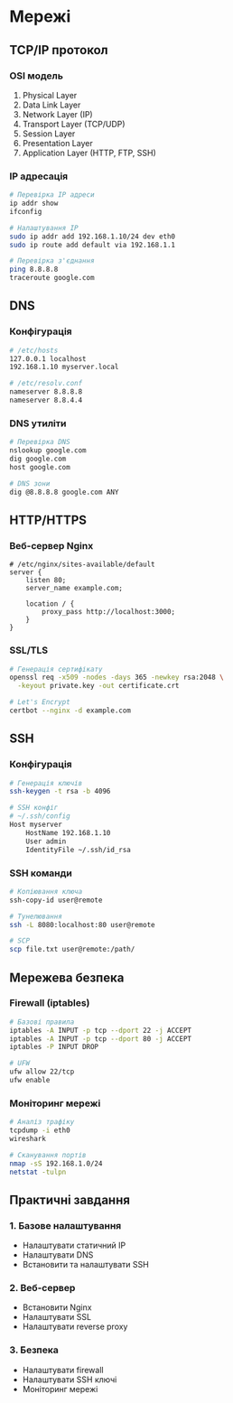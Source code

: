 # Мережі

## TCP/IP протокол

### OSI модель
1. Physical Layer
2. Data Link Layer
3. Network Layer (IP)
4. Transport Layer (TCP/UDP)
5. Session Layer
6. Presentation Layer
7. Application Layer (HTTP, FTP, SSH)

### IP адресація
```bash
# Перевірка IP адреси
ip addr show
ifconfig

# Налаштування IP
sudo ip addr add 192.168.1.10/24 dev eth0
sudo ip route add default via 192.168.1.1

# Перевірка з'єднання
ping 8.8.8.8
traceroute google.com
```

## DNS

### Конфігурація
```bash
# /etc/hosts
127.0.0.1 localhost
192.168.1.10 myserver.local

# /etc/resolv.conf
nameserver 8.8.8.8
nameserver 8.8.4.4
```

### DNS утиліти
```bash
# Перевірка DNS
nslookup google.com
dig google.com
host google.com

# DNS зони
dig @8.8.8.8 google.com ANY
```

## HTTP/HTTPS

### Веб-сервер Nginx
```nginx
# /etc/nginx/sites-available/default
server {
    listen 80;
    server_name example.com;
    
    location / {
        proxy_pass http://localhost:3000;
    }
}
```

### SSL/TLS
```bash
# Генерація сертифікату
openssl req -x509 -nodes -days 365 -newkey rsa:2048 \
  -keyout private.key -out certificate.crt

# Let's Encrypt
certbot --nginx -d example.com
```

## SSH

### Конфігурація
```bash
# Генерація ключів
ssh-keygen -t rsa -b 4096

# SSH конфіг
# ~/.ssh/config
Host myserver
    HostName 192.168.1.10
    User admin
    IdentityFile ~/.ssh/id_rsa
```

### SSH команди
```bash
# Копіювання ключа
ssh-copy-id user@remote

# Тунелювання
ssh -L 8080:localhost:80 user@remote

# SCP
scp file.txt user@remote:/path/
```

## Мережева безпека

### Firewall (iptables)
```bash
# Базові правила
iptables -A INPUT -p tcp --dport 22 -j ACCEPT
iptables -A INPUT -p tcp --dport 80 -j ACCEPT
iptables -P INPUT DROP

# UFW
ufw allow 22/tcp
ufw enable
```

### Моніторинг мережі
```bash
# Аналіз трафіку
tcpdump -i eth0
wireshark

# Сканування портів
nmap -sS 192.168.1.0/24
netstat -tulpn
```

## Практичні завдання

### 1. Базове налаштування
- Налаштувати статичний IP
- Налаштувати DNS
- Встановити та налаштувати SSH

### 2. Веб-сервер
- Встановити Nginx
- Налаштувати SSL
- Налаштувати reverse proxy

### 3. Безпека
- Налаштувати firewall
- Налаштувати SSH ключі
- Моніторинг мережі